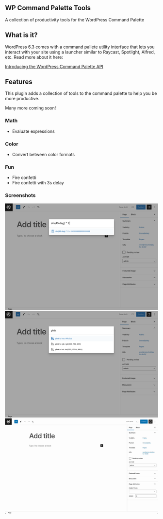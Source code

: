 ## WP Command Palette Tools

A collection of productivity tools for the WordPress Command Palette

## What is it?

WordPress 6.3 comes with a command pallete utility interface that lets you interact with your site using a launcher similar to Raycast, Spotlight, Alfred, etc. Read more about it here:

[Introducing the WordPress Command Palette API](https://make.wordpress.org/core/2023/07/17/introducing-the-wordpress-command-palette-api)

## Features

This plugin adds a collection of tools to the command palette to help you be more productive.

Many more coming soon!

### Math
- Evaluate expressions

### Color
- Convert between color formats

### Fun
- Fire confetti
- Fire confetti with 3s delay

### Screenshots

![alt text](.wordpress-org/screenshot-1.png 'Math')
![alt text](.wordpress-org/screenshot-2.png 'Color')
![alt text](.wordpress-org/screenshot-3.gif 'Fun')
